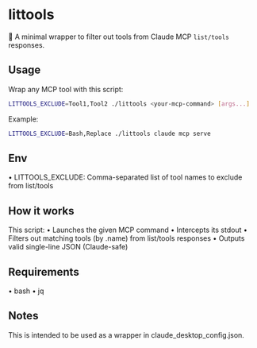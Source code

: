 # littools

🧼 A minimal wrapper to filter out tools from Claude MCP `list/tools` responses.

## Usage

Wrap any MCP tool with this script:

```bash
LITTOOLS_EXCLUDE=Tool1,Tool2 ./littools <your-mcp-command> [args...]
```

Example:

```bash
LITTOOLS_EXCLUDE=Bash,Replace ./littools claude mcp serve
```

## Env

• LITTOOLS_EXCLUDE: Comma-separated list of tool names to exclude from list/tools

## How it works

This script:
• Launches the given MCP command
• Intercepts its stdout
• Filters out matching tools (by .name) from list/tools responses
• Outputs valid single-line JSON (Claude-safe)

## Requirements

• bash
• jq

## Notes

This is intended to be used as a wrapper in claude_desktop_config.json.
